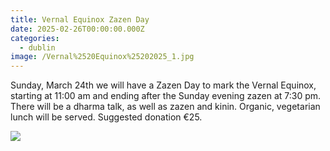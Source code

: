 ```yaml
---
title: Vernal Equinox Zazen Day
date: 2025-02-26T00:00:00.000Z
categories:
  - dublin
image: /Vernal%2520Equinox%25202025_1.jpg
---
```


Sunday, March 24th we will have a Zazen Day to mark the Vernal Equinox, starting at 11:00 am and ending after the Sunday evening zazen at 7:30 pm. There will be a dharma talk, as well as zazen and kinin. Organic, vegetarian lunch will be served. Suggested donation €25.

![](/Vernal%2520Equinox%25202025_1.jpg)
